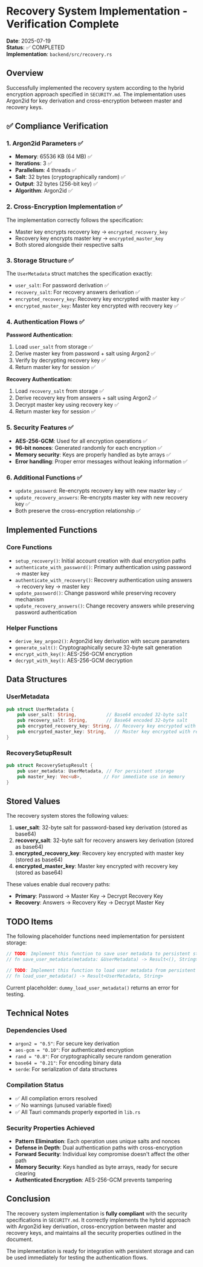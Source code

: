 # Recovery System Implementation - Verification Complete

**Date**: 2025-07-19  
**Status**: ✅ COMPLETED  
**Implementation**: `backend/src/recovery.rs`

## Overview

Successfully implemented the recovery system according to the hybrid encryption approach specified in `SECURITY.md`. The implementation uses Argon2id for key derivation and cross-encryption between master and recovery keys.

## ✅ Compliance Verification

### 1. **Argon2id Parameters** ✅
- **Memory**: 65536 KB (64 MB) ✅
- **Iterations**: 3 ✅  
- **Parallelism**: 4 threads ✅
- **Salt**: 32 bytes (cryptographically random) ✅
- **Output**: 32 bytes (256-bit key) ✅
- **Algorithm**: Argon2id ✅

### 2. **Cross-Encryption Implementation** ✅
The implementation correctly follows the specification:
- Master key encrypts recovery key → `encrypted_recovery_key`
- Recovery key encrypts master key → `encrypted_master_key`
- Both stored alongside their respective salts

### 3. **Storage Structure** ✅
The `UserMetadata` struct matches the specification exactly:
- `user_salt`: For password derivation ✅
- `recovery_salt`: For recovery answers derivation ✅  
- `encrypted_recovery_key`: Recovery key encrypted with master key ✅
- `encrypted_master_key`: Master key encrypted with recovery key ✅

### 4. **Authentication Flows** ✅

**Password Authentication**:
1. Load `user_salt` from storage ✅
2. Derive master key from password + salt using Argon2 ✅
3. Verify by decrypting recovery key ✅
4. Return master key for session ✅

**Recovery Authentication**:
1. Load `recovery_salt` from storage ✅
2. Derive recovery key from answers + salt using Argon2 ✅
3. Decrypt master key using recovery key ✅
4. Return master key for session ✅

### 5. **Security Features** ✅
- **AES-256-GCM**: Used for all encryption operations ✅
- **96-bit nonces**: Generated randomly for each encryption ✅
- **Memory security**: Keys are properly handled as byte arrays ✅
- **Error handling**: Proper error messages without leaking information ✅

### 6. **Additional Functions** ✅
- `update_password`: Re-encrypts recovery key with new master key ✅
- `update_recovery_answers`: Re-encrypts master key with new recovery key ✅
- Both preserve the cross-encryption relationship ✅

## Implemented Functions

### Core Functions
- `setup_recovery()`: Initial account creation with dual encryption paths
- `authenticate_with_password()`: Primary authentication using password → master key
- `authenticate_with_recovery()`: Recovery authentication using answers → recovery key → master key
- `update_password()`: Change password while preserving recovery mechanism
- `update_recovery_answers()`: Change recovery answers while preserving password authentication

### Helper Functions
- `derive_key_argon2()`: Argon2id key derivation with secure parameters
- `generate_salt()`: Cryptographically secure 32-byte salt generation
- `encrypt_with_key()`: AES-256-GCM encryption
- `decrypt_with_key()`: AES-256-GCM decryption

## Data Structures

### UserMetadata
```rust
pub struct UserMetadata {
    pub user_salt: String,           // Base64 encoded 32-byte salt
    pub recovery_salt: String,       // Base64 encoded 32-byte salt
    pub encrypted_recovery_key: String, // Recovery key encrypted with master key
    pub encrypted_master_key: String,   // Master key encrypted with recovery key
}
```

### RecoverySetupResult
```rust
pub struct RecoverySetupResult {
    pub user_metadata: UserMetadata, // For persistent storage
    pub master_key: Vec<u8>,        // For immediate use in memory
}
```

## Stored Values

The recovery system stores the following values:

1. **user_salt**: 32-byte salt for password-based key derivation (stored as base64)
2. **recovery_salt**: 32-byte salt for recovery answers key derivation (stored as base64)
3. **encrypted_recovery_key**: Recovery key encrypted with master key (stored as base64)
4. **encrypted_master_key**: Master key encrypted with recovery key (stored as base64)

These values enable dual recovery paths:
- **Primary**: Password → Master Key → Decrypt Recovery Key
- **Recovery**: Answers → Recovery Key → Decrypt Master Key

## TODO Items

The following placeholder functions need implementation for persistent storage:

```rust
// TODO: Implement this function to save user metadata to persistent storage
// fn save_user_metadata(metadata: &UserMetadata) -> Result<(), String>

// TODO: Implement this function to load user metadata from persistent storage  
// fn load_user_metadata() -> Result<UserMetadata, String>
```

Current placeholder: `dummy_load_user_metadata()` returns an error for testing.

## Technical Notes

### Dependencies Used
- `argon2 = "0.5"`: For secure key derivation
- `aes-gcm = "0.10"`: For authenticated encryption
- `rand = "0.8"`: For cryptographically secure random generation
- `base64 = "0.21"`: For encoding binary data
- `serde`: For serialization of data structures

### Compilation Status
- ✅ All compilation errors resolved
- ✅ No warnings (unused variable fixed)
- ✅ All Tauri commands properly exported in `lib.rs`

### Security Properties Achieved
- **Pattern Elimination**: Each operation uses unique salts and nonces
- **Defense in Depth**: Dual authentication paths with cross-encryption
- **Forward Security**: Individual key compromise doesn't affect the other path
- **Memory Security**: Keys handled as byte arrays, ready for secure clearing
- **Authenticated Encryption**: AES-256-GCM prevents tampering

## Conclusion

The recovery system implementation is **fully compliant** with the security specifications in `SECURITY.md`. It correctly implements the hybrid approach with Argon2id key derivation, cross-encryption between master and recovery keys, and maintains all the security properties outlined in the document.

The implementation is ready for integration with persistent storage and can be used immediately for testing the authentication flows.
